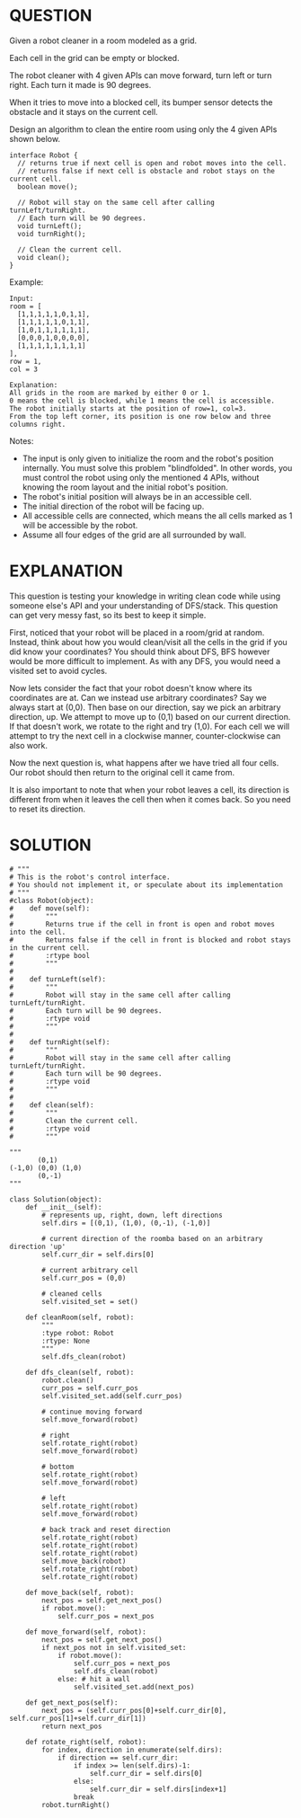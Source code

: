 # QUESTION
Given a robot cleaner in a room modeled as a grid.

Each cell in the grid can be empty or blocked.

The robot cleaner with 4 given APIs can move forward, turn left or turn right. Each turn it made is 90 degrees.

When it tries to move into a blocked cell, its bumper sensor detects the obstacle and it stays on the current cell.

Design an algorithm to clean the entire room using only the 4 given APIs shown below.
```
interface Robot {
  // returns true if next cell is open and robot moves into the cell.
  // returns false if next cell is obstacle and robot stays on the current cell.
  boolean move();

  // Robot will stay on the same cell after calling turnLeft/turnRight.
  // Each turn will be 90 degrees.
  void turnLeft();
  void turnRight();

  // Clean the current cell.
  void clean();
}
```
Example:
```
Input:
room = [
  [1,1,1,1,1,0,1,1],
  [1,1,1,1,1,0,1,1],
  [1,0,1,1,1,1,1,1],
  [0,0,0,1,0,0,0,0],
  [1,1,1,1,1,1,1,1]
],
row = 1,
col = 3

Explanation:
All grids in the room are marked by either 0 or 1.
0 means the cell is blocked, while 1 means the cell is accessible.
The robot initially starts at the position of row=1, col=3.
From the top left corner, its position is one row below and three columns right.
```
Notes:
- The input is only given to initialize the room and the robot's position internally. You must solve this problem "blindfolded". In other words, you must control the robot using only the mentioned 4 APIs, without knowing the room layout and the initial robot's position.
- The robot's initial position will always be in an accessible cell.
- The initial direction of the robot will be facing up.
- All accessible cells are connected, which means the all cells marked as 1 will be accessible by the robot.
- Assume all four edges of the grid are all surrounded by wall.

# EXPLANATION
This question is testing your knowledge in writing clean code while using someone else's API and your understanding of DFS/stack.
This question can get very messy fast, so its best to keep it simple.

First, noticed that your robot will be placed in a room/grid at random. Instead, think about how you would clean/visit all the cells in the grid if you did know your coordinates?
You should think about DFS, BFS however would be more difficult to implement. As with any DFS, you would need a visited set to avoid cycles. 

Now lets consider the fact that your robot doesn't know where its coordinates are at. Can we instead use arbitrary coordinates?
Say we always start at (0,0). Then base on our direction, say we pick an arbitrary direction, up. We attempt to move up to (0,1) based on our current direction.
If that doesn't work, we rotate to the right and try (1,0). For each cell we will attempt to try the next cell in a clockwise manner, counter-clockwise can also work.

Now the next question is, what happens after we have tried all four cells. Our robot should then return to the original cell it came from. 

It is also important to note that when your robot leaves a cell, its direction is different from when it leaves the cell then when it comes back. So you need to reset its direction.

# SOLUTION
```
# """
# This is the robot's control interface.
# You should not implement it, or speculate about its implementation
# """
#class Robot(object):
#    def move(self):
#        """
#        Returns true if the cell in front is open and robot moves into the cell.
#        Returns false if the cell in front is blocked and robot stays in the current cell.
#        :rtype bool
#        """
#
#    def turnLeft(self):
#        """
#        Robot will stay in the same cell after calling turnLeft/turnRight.
#        Each turn will be 90 degrees.
#        :rtype void
#        """
#
#    def turnRight(self):
#        """
#        Robot will stay in the same cell after calling turnLeft/turnRight.
#        Each turn will be 90 degrees.
#        :rtype void
#        """
#
#    def clean(self):
#        """
#        Clean the current cell.
#        :rtype void
#        """

"""
       (0,1)    
(-1,0) (0,0) (1,0)    
       (0,-1) 
"""

class Solution(object):
    def __init__(self):
        # represents up, right, down, left directions
        self.dirs = [(0,1), (1,0), (0,-1), (-1,0)]

        # current direction of the roomba based on an arbitrary direction 'up'
        self.curr_dir = self.dirs[0]
        
        # current arbitrary cell
        self.curr_pos = (0,0)
        
        # cleaned cells
        self.visited_set = set()
    
    def cleanRoom(self, robot):
        """
        :type robot: Robot
        :rtype: None
        """
        self.dfs_clean(robot)

    def dfs_clean(self, robot):
        robot.clean()
        curr_pos = self.curr_pos
        self.visited_set.add(self.curr_pos)
        
        # continue moving forward
        self.move_forward(robot)
        
        # right
        self.rotate_right(robot)
        self.move_forward(robot)
        
        # bottom
        self.rotate_right(robot)
        self.move_forward(robot)
        
        # left
        self.rotate_right(robot)
        self.move_forward(robot)
        
        # back track and reset direction
        self.rotate_right(robot)
        self.rotate_right(robot)
        self.rotate_right(robot)
        self.move_back(robot)
        self.rotate_right(robot)
        self.rotate_right(robot)
        
    def move_back(self, robot):
        next_pos = self.get_next_pos()
        if robot.move():
            self.curr_pos = next_pos
        
    def move_forward(self, robot):
        next_pos = self.get_next_pos()
        if next_pos not in self.visited_set:
            if robot.move():
                self.curr_pos = next_pos
                self.dfs_clean(robot)
            else: # hit a wall
                self.visited_set.add(next_pos)
        
    def get_next_pos(self):
        next_pos = (self.curr_pos[0]+self.curr_dir[0], self.curr_pos[1]+self.curr_dir[1])
        return next_pos
    
    def rotate_right(self, robot):
        for index, direction in enumerate(self.dirs):
            if direction == self.curr_dir:
                if index >= len(self.dirs)-1:
                    self.curr_dir = self.dirs[0]
                else:
                    self.curr_dir = self.dirs[index+1]
                break
        robot.turnRight()
```

